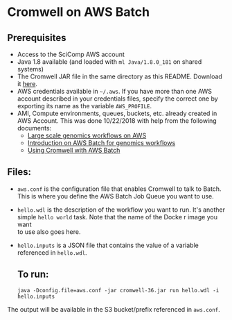 # Cromwell on AWS Batch

## Prerequisites

* Access to the SciComp AWS account
* Java 1.8 available (and loaded with `ml Java/1.8.0_181` on shared systems)
* The Cromwell JAR file in the same directory as this README. Download it
  [here](https://github.com/broadinstitute/cromwell/releases/latest).
* AWS credentials available in `~/.aws`. If you have more than one
  AWS account described in your credentials files, specify the correct
  one by exporting its name as the variable `AWS_PROFILE`.
* AMI, Compute environments, queues, buckets, etc. already created in AWS Account.
  This was done 10/22/2018 with help from the following documents:
  * [Large scale genomics workflows on AWS](https://docs.opendata.aws/genomics-workflows/)
  * [Introduction on AWS Batch for genomics workflows](https://docs.opendata.aws/genomics-workflows/aws-batch/configure-aws-batch-start/)
  * [Using Cromwell with AWS Batch](http://awsfeed.com/post/179088681134/using-cromwell-with-aws-batch)

## Files:

* `aws.conf` is the configuration file that enables Cromwell to talk to Batch.
  This is where you define the AWS Batch Job Queue you want to use.
* `hello.wdl` is the description of the workflow you want to run. It's another
  simple `hello world` task. Note that the name of the Docke
  r image you want  
  to use also goes here.
* `hello.inputs` is a JSON file that contains the value of a variable 
  referenced in `hello.wdl`. 

  ## To run:

  ```
  java -Dconfig.file=aws.conf -jar cromwell-36.jar run hello.wdl -i hello.inputs
  ```    

The output will be available in the S3 bucket/prefix referenced in `aws.conf`.

